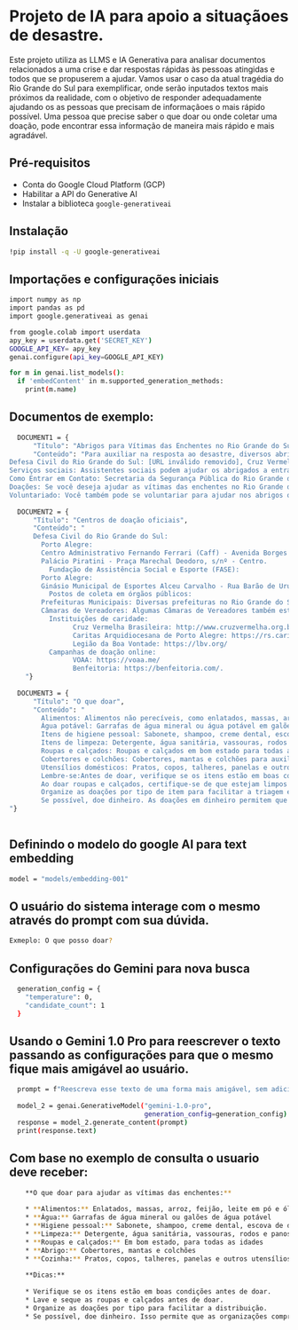 # Projeto de IA para apoio a situaçãoes de desastre.

Este projeto utiliza as LLMS e IA Generativa para analisar documentos relacionados a uma crise e dar respostas rápidas às pessoas atingidas e todos que se propuserem a ajudar. Vamos usar o caso da atual tragédia do Rio Grande do Sul para exemplificar, onde serão inputados textos mais próximos da realidade, com o objetivo de responder adequadamente ajudando os as pessoas que precisam de informaçãoes o mais rápido possível. Uma pessoa que precise saber o que doar ou onde coletar uma doação, pode encontrar essa informação de maneira mais rápido e mais agradável.

## Pré-requisitos

* Conta do Google Cloud Platform (GCP)
* Habilitar a API do Generative AI
* Instalar a biblioteca `google-generativeai`

## Instalação

```bash
!pip install -q -U google-generativeai
```

## Importações e configurações iniciais

```bash
import numpy as np
import pandas as pd
import google.generativeai as genai

from google.colab import userdata
apy_key = userdata.get('SECRET_KEY')
GOOGLE_API_KEY= apy_key
genai.configure(api_key=GOOGLE_API_KEY)

for m in genai.list_models():
  if 'embedContent' in m.supported_generation_methods:
    print(m.name)
```
## Documentos de exemplo:
```bash
  DOCUMENT1 = {
      "Título": "Abrigos para Vítimas das Enchentes no Rio Grande do Sul",
      "Conteúdo": "Para auxiliar na resposta ao desastre, diversos abrigos foram criados em todo o estado para acolher as vítimas das enchentes. Este documento tem como objetivo fornecer um guia completo sobre esses abrigos, incluindo informações sobre sua localização, serviços oferecidos e como entrar em contato. Localização dos Abrigos: Abrigos foram instalados em diversos municípios do Rio Grande do Sul, com foco nas áreas mais afetadas pelas inundações. Localização: Porto Alegre: Clube Geraldo Santana - Rua Luiz de Camões, 337 – bairro Santo Antônio. Canoas Ulbra: Av. Farroupilha, 8.001 – bairro São JoséUma. Lista completa e atualizada dos abrigos, incluindo seus endereços e informações de contato, pode ser encontrada nos seguintes sites: Secretaria da Segurança Pública do Rio Grande do Sul: https://www.ssp.rs.gov.br/
Defesa Civil do Rio Grande do Sul: [URL inválido removido], Cruz Vermelha Brasileira: https://www.cruzvermelha.org.br/ .Serviços Oferecidos: Os abrigos para vítimas das enchentes no Rio Grande do Sul oferecem uma variedade de serviços essenciais para atender às necessidades básicas dos desabrigados. Entre os serviços oferecidos, estão: Alojamento: As pessoas desabrigadas podem dormir em camas ou colchões em um ambiente seguro e protegido. Alimentação: Três refeições por dia são fornecidas aos abrigados, além de lanches entre as refeições. Cuidados médicos: Equipes médicas estão disponíveis nos abrigos para fornecer atendimento médico e odontológico básico. Apoio psicológico: Psicólogos e assistentes sociais estão disponíveis para oferecer apoio emocional e psicológico aos abrigados.
Serviços sociais: Assistentes sociais podem ajudar os abrigados a entrar em contato com familiares e amigos, obter documentos perdidos e acessar outros serviços de assistência social.
Como Entrar em Contato: Secretaria da Segurança Pública do Rio Grande do Sul: (51) 3289-3100. Defesa Civil do Rio Grande do Sul: 0800-643-1992. Cruz Vermelha Brasileira: (51) 3217-4500. Informações Adicionais:
Doações: Se você deseja ajudar as vítimas das enchentes no Rio Grande do Sul, você pode fazer doações em dinheiro ou itens de primeira necessidade para as organizações humanitárias que estão atuando no estado.
Voluntariado: Você também pode se voluntariar para ajudar nos abrigos ou em outras atividades de apoio às vítimas das enchentes."}
  
  DOCUMENT2 = {
      "Título": "Centros de doação oficiais",
      "Conteúdo": "
	  Defesa Civil do Rio Grande do Sul:
		Porto Alegre: 
	  	Centro Administrativo Fernando Ferrari (Caff) - Avenida Borges de Medeiros, 1.501 - Praia de Belas.
	  	Palácio Piratini - Praça Marechal Deodoro, s/nº - Centro.
          Fundação de Assistência Social e Esporte (FASE):
	  	Porto Alegre:
		Ginásio Municipal de Esportes Alceu Carvalho - Rua Barão de Urussuanga, 1.560 - Passo das Pedras.	
          Postos de coleta em órgãos públicos:
	  	Prefeituras Municipais: Diversas prefeituras no Rio Grande do Sul estão recebendo doações.
	  	Câmaras de Vereadores: Algumas Câmaras de Vereadores também estão servindo como pontos de coleta de doações.
          Instituições de caridade:
            	Cruz Vermelha Brasileira: http://www.cruzvermelha.org.br/pb/institucional/doacoes/
            	Caritas Arquidiocesana de Porto Alegre: https://rs.caritas.org.br/
            	Legião da Boa Vontade: https://lbv.org/
          Campanhas de doação online:
            	VOAA: https://voaa.me/
            	Benfeitoria: https://benfeitoria.com/.
	"}
  
  DOCUMENT3 = {
      "Título": "O que doar",
      "Conteúdo": "
		Alimentos: Alimentos não perecíveis, como enlatados, massas, arroz, feijão, leite em pó e óleo.
		Água potável: Garrafas de água mineral ou água potável em galões.
		Itens de higiene pessoal: Sabonete, shampoo, creme dental, escova de dentes, desodorante, papel higiênico e fraldas infantis.
		Itens de limpeza: Detergente, água sanitária, vassouras, rodos e panos de chão.
		Roupas e calçados: Roupas e calçados em bom estado para todas as idades.
		Cobertores e colchões: Cobertores, mantas e colchões para auxiliar no abrigo das vítimas.
		Utensílios domésticos: Pratos, copos, talheres, panelas e outros utensílios básicos para cozinha.
		Lembre-se:Antes de doar, verifique se os itens estão em boas condições e adequados para o uso pelas vítimas das enchentes.
		Ao doar roupas e calçados, certifique-se de que estejam limpos e secos.
		Organize as doações por tipo de item para facilitar a triagem e distribuição.
		Se possível, doe dinheiro. As doações em dinheiro permitem que as organizações humanitárias comprem os itens mais necessários no momento.
"}
  
```
## Definindo o modelo do google AI para text embedding
```bash
model = "models/embedding-001"
```
## O usuário do sistema interage com o mesmo através do prompt com sua dúvida.
```bash
Exmeplo: O que posso doar?

```
## Configurações do Gemini para nova busca
```bash
  generation_config = {
    "temperature": 0,
    "candidate_count": 1
  }
```
## Usando o Gemini 1.0 Pro para reescrever o texto passando as configurações para que o mesmo fique mais amigável ao usuário.
```bash
  prompt = f"Reescreva esse texto de uma forma mais amigável, sem adicionar informações que não façam parte do texto: {trecho}"
  
  model_2 = genai.GenerativeModel("gemini-1.0-pro",
                                  generation_config=generation_config)
  response = model_2.generate_content(prompt)
  print(response.text)

```
## Com base no exemplo de consulta o usuario deve receber: 
```bash
	**O que doar para ajudar as vítimas das enchentes:**
	
	* **Alimentos:** Enlatados, massas, arroz, feijão, leite em pó e óleo
	* **Água:** Garrafas de água mineral ou galões de água potável
	* **Higiene pessoal:** Sabonete, shampoo, creme dental, escova de dentes, desodorante, papel higiênico e fraldas
	* **Limpeza:** Detergente, água sanitária, vassouras, rodos e panos de chão
	* **Roupas e calçados:** Em bom estado, para todas as idades
	* **Abrigo:** Cobertores, mantas e colchões
	* **Cozinha:** Pratos, copos, talheres, panelas e outros utensílios básicos
	
	**Dicas:**
	
	* Verifique se os itens estão em boas condições antes de doar.
	* Lave e seque as roupas e calçados antes de doar.
	* Organize as doações por tipo para facilitar a distribuição.
	* Se possível, doe dinheiro. Isso permite que as organizações comprem os itens mais necessários.
```
